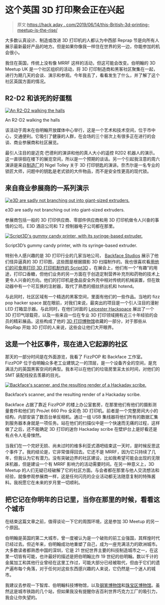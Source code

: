 # 这个英国 3D 打印聚会正在兴起

> 原文:[https://hack aday . com/2019/06/14/this-British-3d-printing-meetup-is-the-rise/](https://hackaday.com/2019/06/14/this-british-3d-printing-meetup-is-on-the-rise/)

大多数认真设计、制造或改进 3D 打印机的人都认为中西部 Reprap 节是向所有人展示最新最好产品的地方。但是如果你像我一样住在世界的另一边，你能参加的机会很小。

我住在英国，传统上没有像 MRRF 这样的活动，但这可能会改变。伯明翰的 3D Meetup UK 是一个社区组织的活动，将 3D 打印制造商和黑客社区聚集在一起，进行为期几天的会谈、演示和参观。今年我去了，看看发生了什么，并了解了这个社区英国方面的情况。

## R2-D2 和该死的好蛋糕

[![An R2-D2 walking the halls](../Images/159b576f70be81a9d638fb6790cc5f34.png)](https://hackaday.com/wp-content/uploads/2019/05/3dmeetup-2019-r2d2.jpg)

An R2-D2 walking the halls

该活动于周末在伯明翰开放媒体中心举行，这是一个艺术和技术空间，位于市中心，交通便利。它吸引了健康的人群，在会场的三个层次上有很多正在进行的会谈、商业参展商和社区展览。

最引人注目的是迈克·巴德利的演讲和他的真人大小的遥控 R2D2 机器人的演示。这一直徘徊在楼下的展览空间，所以是一个预期的谈话。另一个引起我注意的周六演讲是来自[制造厂](https://www.makebromyard.org.uk/)的 Nigel Tolley 关于 3D 打印钥匙的演讲。奈杰尔是一名专业的锁匠大师，问题中的钥匙是老式锁的大件物品，而不是安全性更高的现代锁。

## 来自商业参展商的一系列演示

[![e3D are sadly not branching out into giant-sized extruders.](../Images/a95ecbf520feca2713deb3883d535d13.png)](https://hackaday.com/wp-content/uploads/2019/05/3dmeetup-2019-e3d-extruder-1.jpg)

e3D are sadly not branching out into giant-sized extruders.

参展商包括一般的 3D 打印供应商、零部件供应商和用 3D 打印机做令人兴奋的事情的公司。E3D 酒店公司和 T2 控制器电子公司都在那里。

[![Script3D's gummy candy printer, with its syringe-based extruder.](../Images/21bd0d5f684ee94dd4b15cb8ba212933.png)](https://hackaday.com/wp-content/uploads/2019/06/3dmeetup-2019-gummy-printer.jpg)

Script3D’s gummy candy printer, with its syringe-based extruder.

特别令人感兴趣的是 3D 打印行业的几家当地公司， [Backface Studios](https://www.backface.co.uk/) 展示了他们怪异逼真的 3D 打印图，这些图是根据摄影 3D 扫描制作的。我也很喜欢看[用他们的可食用打印 3D 打印机制作的 Script3D](http://www.script3d.com/) 。在展会上，他们有一个“有趣”的用途，打印口香糖，但他们业务的另一方面在于创造定制营养补充剂和药物的技术上更令人兴奋的方向。他们的打印机是食品安全外壳中相对传统的机械装置，但在致动器中有一个可互换的注射器，取代了熟悉的细丝挤出机和 hotend。

与此同时，社区区域有一个精选的黑客空间，里面有他们的一些作品。当地的 fizz pop hacker space 就在眼前，对我们来说，最突出的项目是一个引人注目的漫射 LED 灯箱显示器。与此同时，在他们对面的 [Leicester Hackspace](https://leicesterhackspace.org.uk/) 展出了一个 3D 打印气球载荷，以及一些来自一位在专业 3D 打印领域拥有近三十年经验的会员的精彩展品。这些构成了他的 [3D 打印博物馆](https://www.3dpmuseum.com/)收藏的一部分，对于那些从 RepRap 开始 3D 打印的人来说，这些会让他们大开眼界。

## 这是一个社区事件，现在进入它起源的社区

那天的一部分时间是在外面游览，我看了 FizzPOP 和 Backface 工作室。FizzPOP 位于伯明翰众多老工业建筑之一的顶层，是一个设备齐全的空间，是充满活力的英国黑客空间的典型。我本可以在他们的垃圾房里呆太长时间，对他们的 SMT 装配线投去羡慕的目光。

[![Backface's scanner, and the resulting render of a Hackaday scribe.](../Images/8ee9214a855f8d1ef9e84f4c1b29a1f4.png)](https://hackaday.com/wp-content/uploads/2019/05/3dmeetup-2019-backface-scanner.jpg)

Backface’s scanner, and the resulting render of a Hackaday scribe.

Backface 占据了靠近 FizzPOP 的楼上办公室套房，在那里他们有他们的摄影测量套件和他们的 ProJet 660 Pro 全彩色 3D 打印机。前者是一个完整房间大小的结构，内部安装了数百台单反相机。通过一组 USB 集线器将他们所有的数据汇集到服务器本身就是一项任务。站在他们的扫描仪中是一个快速而无痛的过程，这样做了之后，还不能确定 3D 打印的迷你 Hackaday scribe 在壁炉台上是好看还是有点令人毛骨悚然。

当我们在一个完好无损、尚未过时的维多利亚式酒吧结束这一天时，是时候反思这个事件了。我的结论是，它非常值得回去。它还不是 MRRF，因为它只持续了几年，但我认为它有潜力。没有突破边界的社区建设，比如我希望可能会出现的无限床机器，但是建设一个有 MRRF 影响力的活动需要时间。在另一种意义上，3D Meetup 的人们无疑已经破解了它的社区方面。与会者都在那里与他人交流想法和经验，就像参观参展商一样，这是任何闪亮的企业活动都无法随意复制的特殊酱料。我祝愿它在未来的岁月里一切顺利。

## 把它记在你明年的日记里，当你在那里的时候，看看这个城市

在结束这篇文章之前，值得谈论一下它的周围环境，这是参加 3D Meetup 的另一个原因。

伯明翰是英国的第二大城市，曾一度被认为是一个破败的前工业强国，其辉煌时代已经过去。但近年来，伯明翰成功地重塑了自己，成为一座充满活力的欧洲城市。大多数读者都熟悉中国的深圳，它是 21 世纪世界主要的科技制造城市之一，在这里一切皆有可能，也许最好的描述是把伯明翰比作 19 世纪的伯明翰。数以千计的金属加工和其他行业曾经在这里工作过，可能大部分已经被取代，但由于它们的遗产遍布每个角落，对于任何对这些东西感兴趣的人来说，它仍然是一个迷人的城市。

我建议去参观一下智库、伯明翰科技博物馆，以及[钢笔博物馆](https://penmuseum.org.uk/)和[珠宝区博物馆](https://www.birminghammuseums.org.uk/jewellery)。虽然这是城市铁路的几个站，但如果我没有提醒你吉百利世界巧克力工厂的吸引力，我会让你失望的。